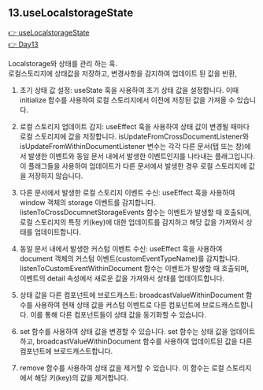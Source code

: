 ## 13.useLocalstorageState

[👉 useLocalstorageState](../../../packages/lib/src/hooks/useLocalstorageState.ts)  
[👉 Day13](../src/components/Day13.tsx)

Localstorage와 상태를 관리 하는 훅.  
로컬스토리지에 상태값을 저장하고, 변경사항을 감지하여 업데이트 된 값을 반환,

1. 초기 상태 값 설정: useState 훅을 사용하여 초기 상태 값을 설정합니다. 이때 initialize 함수를 사용하여 로컬 스토리지에서 이전에 저장된 값을 가져올 수 있습니다.

2. 로컬 스토리지 업데이트 감지: useEffect 훅을 사용하여 상태 값이 변경될 때마다 로컬 스토리지에 값을 저장합니다. isUpdateFromCrossDocumentListener와 isUpdateFromWithinDocumentListener 변수는 각각 다른 문서(탭 또는 창)에서 발생한 이벤트와 동일 문서 내에서 발생한 이벤트인지를 나타내는 플래그입니다. 이 플래그들을 사용하여 업데이트가 다른 문서에서 발생한 경우 로컬 스토리지에 값을 저장하지 않습니다.

3. 다른 문서에서 발생한 로컬 스토리지 이벤트 수신: useEffect 훅을 사용하여 window 객체의 storage 이벤트를 감지합니다. listenToCrossDocumnetStorageEvents 함수는 이벤트가 발생할 때 호출되며, 로컬 스토리지의 특정 키(key)에 대한 업데이트를 감지하고 해당 값을 가져와서 상태를 업데이트합니다.

4. 동일 문서 내에서 발생한 커스텀 이벤트 수신: useEffect 훅을 사용하여 document 객체의 커스텀 이벤트(customEventTypeName)를 감지합니다. listenToCustomEventWithinDocument 함수는 이벤트가 발생할 때 호출되며, 이벤트의 detail 속성에서 새로운 값을 가져와서 상태를 업데이트합니다.

5. 상태 값을 다른 컴포넌트에 브로드캐스트: broadcastValueWithinDocument 함수를 사용하여 현재 상태 값을 커스텀 이벤트로 다른 컴포넌트에 브로드캐스트합니다. 이를 통해 다른 컴포넌트들이 상태 값을 동기화할 수 있습니다.

6. set 함수를 사용하여 상태 값을 변경할 수 있습니다. set 함수는 상태 값을 업데이트하고, broadcastValueWithinDocument 함수를 사용하여 업데이트된 값을 다른 컴포넌트에 브로드캐스트합니다.

7. remove 함수를 사용하여 상태 값을 제거할 수 있습니다. 이 함수는 로컬 스토리지에서 해당 키(key)의 값을 제거합니다.
